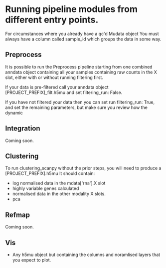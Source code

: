 # Running pipeline modules from different entry points.

For circumstances where you already have a qc'd Mudata object
You must always have a column called sample_id which groups the data in some way. 

## Preprocess
It is possible to run the Preprocess pipeline starting from one combined anndata object containing all your samples containing raw counts in the X slot, 
either with or without running filtering first.

If your data is pre-filtered call your anndata object [PROJECT_PREFIX]_filt.h5mu and set filtering_run: False.

If you have not filtered your data then you can set run filtering_run: True, and set the remaining parameters, but make sure you review how the dynamic 

## Integration 
Coming soon.


## Clustering
To run clustering_scanpy without the prior steps, you will need to produce a
[PROJECT_PREFIX].h5mu 
It should contain: 
- log normalised data in the mdata['rna'].X slot
- highly variable genes calculated
- normalised data in the other modality X slots.
- pca 


## Refmap

Coming soon.


## Vis
- Any h5mu object but containing the columns and noramlised layers that you expect to plot.
